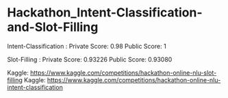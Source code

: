 # Hackathon_Intent-Classification-and-Slot-Filling

Intent-Classification : Private Score: 0.98 Public Score: 1

Slot-Filling : Private Score: 0.93226 Public Score: 0.93080

Kaggle: https://www.kaggle.com/competitions/hackathon-online-nlu-slot-filling
Kaggle: https://www.kaggle.com/competitions/hackathon-online-nlu-intent-classification
